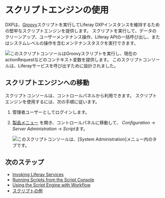 # スクリプトエンジンの使用

DXPは、[Groovy](http://groovy-lang.org/)スクリプトを実行してLiferay DXPインスタンスを維持するための堅牢なスクリプトエンジンを提供します。 スクリプトを実行して、データのクリーンアップ、ユーザーメンテナンス操作、Liferay APIの一括呼び出し、またはシステムレベルの操作を含むメンテナンスタスクを実行できます。

![このスクリプトコンソールはGroovyスクリプトを実行し、現在のactionRequestなどのコンテキスト変数を提供します。 このスクリプトコンソールは、Liferayサービスを呼び出すために設計されました。](./using-the-script-engine/images/01.png)

## スクリプトエンジンへの移動

スクリプトコンソールは、コントロールパネルから利用できます。 スクリプトエンジンを使用するには、次の手順に従います。

1.  管理者ユーザーとしてログインします。

2.  [製品メニュー](../../getting-started/navigating-dxp.md) を開き、コントロールパネルに移動して、 *Configuration* → *Server Administration* → *Script*ます。

    ![このスクリプトコンソールは、[System Administration]メニュー内のタブです。](./using-the-script-engine/images/02.png)

## 次のステップ

  - [Invoking Liferay Services](./invoking-liferay-services-from-scripts.md)
  - [Running Scripts from the Script Console](./running-scripts-from-the-script-console.md)
  - [Using the Script Engine with Workflow](../../process-automation/workflow/developer-guide/using-the-script-engine-in-workflow.md)
  - [スクリプトの例](./script-examples.md)
